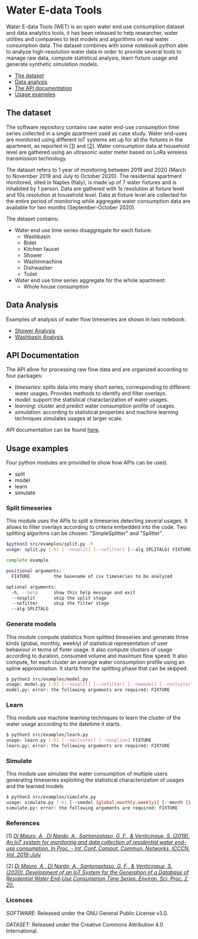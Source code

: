 # Water E-data Tools
Water E-data Tools (WET) is an open water end use consumption dataset and data analytics tools, it has been released to help researcher, water utilities and companies to test models and algorithms on real water consumption data. The dataset combines with some notebook python able to analyze high-resolution water data in order to provide several tools to manage raw data, compute statistical analysis, learn fixture usage and generate synthetic simulation models.  

* [The dataset](#dataset)
* [Data analysis](#analysis)
* [The API documentation](#api)
* [Usage examples](#examples)

<a name="dataset"></a>
## The dataset
The software repository contains raw water end-use consumption time series collected in a single apartment used as case study. 
Water end-uses are monitored using different IoT systems set up for all the fixtures in the apartment, as reported in [[1]](#bib1)  and  [[2]](#bib2). Water consumption data at household level are gathered using an ultrasonic water meter based on LoRa wireless transmission technology.

The dataset refers to 1 year of monitoring between 2019 and 2020 (March to November 2019 and July to October 2020). The residential apartment monitored, sited in Naples (Italy), is made up of 7 water fixtures and is inhabited by 1 person. Data are gathered with 1s resolution at fixture level and 10s resolution at household level. Data at fixture level are collected for the entire period of monitoring while aggregate water consumption data are available for two months (September-October 2020).

The dataset contains:
* Water end use time series disaggregate for each fixture:
   * Washbasin
   * Bidet
   * Kitchen faucet
   * Shower
   * Washinmachine
   * Dishwasher
   * Toilet
* Water end use time series aggregate for the whole apartment:
   * Whole house consumption

<a name="analysis"></a>
## Data Analysis
Examples of analysis of water flow timeseries are shown in two notebook:
* [Shower Analysis](https://github.com/25sal/waterseries/blob/main/src/notebooks/shower.ipynb)
* [Washbasin Analysis](https://github.com/25sal/waterseries/blob/main/src/notebooks/washbasin.ipynb)

<a name="API"></a>
## API Documentation
The API allow for processing raw flow data and are organized according to four packages:
* *timeseries*: splits data into many short series, corresponding to different water usages. Provides methods to identify and filter overlays.
* *model*: support the statistical charactarization of water usages.
* *learning*: cluster and predict water consumption profile of usages.
* *simulation*: according to statistical properties and machine learning techniques simulates usages at larger scale.

API documentation can be found [here](https://25sal.github.io//waterseries/docs/html/).

<a name="examples"></a>
## Usage examples

Four python modules are provided to show how APIs can be used.
* split
* model
* learn
* simulate

### Split timeseries
This module uses the APIs to split a timeseries detecting several usages. It allows to filter overlays according to criteria embedded into the code. Two splitting algoritms can be chosen: "SimpleSplitter" and "Splitter". 

```bash
$python3 src/examples/split.py -h
usage: split.py [-h] [--nosplit] [--nofilter] [--alg SPLITALG] FIXTURE

complete example

positional arguments:
  FIXTURE         the basename of csv timeseries to be analyzed

optional arguments:
  -h, --help      show this help message and exit
  --nosplit       skip the split stage
  --nofilter      skip the filter stage
  --alg SPLITALG

```
### Generate models
This module compute statistics from splitted timeseries and generate three kinds (global, monthly, weekly) of statistical representation of user behaviour in terms of fixter usage. It also compute clusters of usage according to duration, consumed volume and maximum flow speed. It also compute, for each cluster an average water consumption profile using an spline approximation.
It starts from the splitting phase that can be skipped.

```bash
$ python3 src/examples/model.py 
usage: model.py [-h] [--nosplit] [--nofilter] [--nomodel] [--nocluster] [--nospline] [--splitalg {SimpleSplitter,Splitter}] FIXTURE
model.py: error: the following arguments are required: FIXTURE
```

### Learn
This module use machine learning techniques to learn the cluster of the water usage according to the datetime it starts.

```bash
$ python3 src/examples/learn.py 
usage: learn.py [-h] [--nocluster] [--nospline] FIXTURE
learn.py: error: the following arguments are required: FIXTURE
```

### Simulate
This module use simulate the water consumption of multiple users generating timeseries exploiting the statistical characterization of usages and the learned models

```bash
$ python3 src/examples/simulate.py 
usage: simulate.py [-h] [--smodel {global,monthly,weekly}] [--month {1,2,3,4,5,6,7,8,9,10,11,12}] [--weekday {0,1,2,3,4,5,6}] [--users USERS] FIXTURE
simulate.py: error: the following arguments are required: FIXTURE
```

### References
<a name="bib1">[1]</a>  [*Di Mauro, A., Di Nardo, A., Santonastaso, G. F., & Venticinque, S. (2019). An IoT system for monitoring and data collection of residential water end-use consumption. In Proc. - Int. Conf. Comput. Commun. Networks, ICCCN. Vol. 2019-July*](https://www.researchgate.net/publication/334957395_An_IoT_System_for_Monitoring_and_Data_Collection_of_Residential_Water_End-Use_Consumption) 

<a name="bib2">[2]</a> [*Di Mauro, A., Di Nardo, A., Santonastaso, G. F., & Venticinque, S. (2020). Development of an IoT System for the Generation of a Database of Residential Water End-Use Consumption Time Series. Environ. Sci. Proc. 2, 20.*](https://www.researchgate.net/publication/343637309_Development_of_an_IoT_System_for_the_Generation_of_a_Database_of_Residential_Water_End-Use_Consumption_Time_Series)

### Licences
*SOFTWARE*: Released under the GNU General Public License v3.0. 

*DATASET*: Released under the Creative Commons Attribution 4.0 International.
